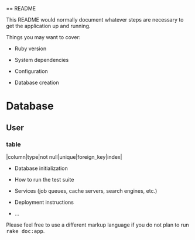 == README

This README would normally document whatever steps are necessary to get the
application up and running.

Things you may want to cover:

* Ruby version

* System dependencies

* Configuration

* Database creation

# Database

## User
### table

|column|type|not null|unique|foreign_key|index|


* Database initialization

* How to run the test suite

* Services (job queues, cache servers, search engines, etc.)

* Deployment instructions

* ...


Please feel free to use a different markup language if you do not plan to run
<tt>rake doc:app</tt>.
